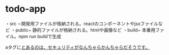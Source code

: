 # todo-app

・src ∼開発用ファイルが格納される。reactのコンポーネントやjsxファイルなど
・public~   静的ファイルが格納される。htmlや画像など
・build~ 本番用ファイル。npm run buildで生成

aタグに<a href="..." rel="noreferrer" target="_blank">とあるのは、セキュリティがなんちゃらかんちゃらだそうです。
